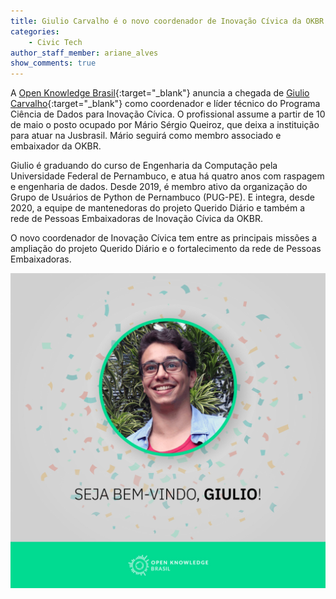 ```yaml
---
title: Giulio Carvalho é o novo coordenador de Inovação Cívica da OKBR
categories:
    - Civic Tech
author_staff_member: ariane_alves
show_comments: true
---
```

A [Open Knowledge Brasil](https://www.ok.org.br/){:target="_blank"} anuncia a chegada de [Giulio Carvalho](https://twitter.com/ogecece){:target="_blank"} como coordenador e líder técnico do Programa Ciência de Dados para Inovação Cívica. O profissional assume a partir de  10 de maio o posto ocupado por Mário Sérgio Queiroz, que deixa a instituição para atuar na Jusbrasil. Mário seguirá como membro associado e embaixador da OKBR.

Giulio é graduando do curso de Engenharia da Computação pela Universidade Federal de Pernambuco, e atua há quatro anos com raspagem e engenharia de dados. Desde 2019, é membro ativo da organização do Grupo de Usuários de Python de Pernambuco (PUG-PE). E integra, desde 2020, a equipe de mantenedoras do projeto Querido Diário e também a rede de Pessoas Embaixadoras de Inovação Cívica da OKBR.

O novo coordenador de Inovação Cívica tem entre as principais missões a ampliação do projeto Querido Diário e o fortalecimento da rede de Pessoas Embaixadoras.


![Giulio Carvalho](/images/posts/2021-05-06-giulio.jpg)